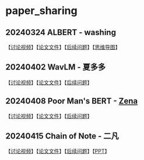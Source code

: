# paper_sharing
## 20240324 ALBERT - washing
【[讨论视频](https://www.bilibili.com/video/BV1rC41187JS/?share_source=copy_web&vd_source=88940ee2a1d8d09b9bfc831ab9ae1145)】【[论文文件](./QA/2024/20240324-ALBERT/1909.11942.pdf)】【[后续问题](./QA/2024/20240324-ALBERT/QA.md)】【[思维导图](https://www.zhixi.com/view/bb3e6228)】

## 20240402 WavLM - 夏多多
【[讨论视频](https://www.bilibili.com/video/BV1Gf421o74S/?share_source=copy_web&vd_source=88940ee2a1d8d09b9bfc831ab9ae1145)】【[论文文件](./QA/2024/20240402-WavLM/2110.13900.pdf)】【[后续问题](./QA/2024/20240402-WavLM/QA.md)】

## 20240408 Poor Man's BERT - [Zena](https://github.com/ZhaoZeqing)
【[讨论视频](https://www.bilibili.com/video/BV1qD421p7fP/?share_source=copy_web&vd_source=88940ee2a1d8d09b9bfc831ab9ae1145)】【[论文文件](./QA/2024/20240408-PoorMan'sBERT/2004.03844v1.pdf)】【[后续问题](./QA/2024/20240408-PoorMan'sBERT/QA.md)】

## 20240415 Chain of Note - 二凡
【[讨论视频]( https://www.bilibili.com/video/BV1bZ421Y7iz/?share_source=copy_web&vd_source=88940ee2a1d8d09b9bfc831ab9ae1145)】【[论文文件](./QA/2024/20240415-ChainOfNote/2311.09210.pdf)】【[后续问题](./QA/2024/20240415-ChainOfNote/QA.md)】【[PPT](./QA/2024/20240415-ChainOfNote/ppt.ppt)】